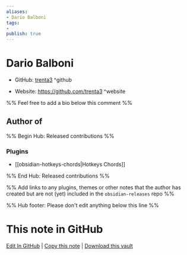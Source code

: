 ```yaml
---
aliases:
- Dario Balboni
tags:
- 
publish: true
---
```


# Dario Balboni

- GitHub: [trenta3](https://github.com/trenta3/) ^github
<!-- - Discord: `@` ^discord-->
- Website: <https://github.com/trenta3> ^website
<!-- - [[Publish sites|Publish site]]: ^publish-->

%% Feel free to add a bio below this comment %%


## Author of

%% Begin Hub: Released contributions %%
### Plugins
- [[obsidian-hotkeys-chords|Hotkeys Chords]]

%% End Hub: Released contributions %%

%% Add links to any plugins, themes or other notes that the author has created but are not (yet) included in the `obsidian-releases` repo %%

<!--
### Unlisted plugins
-->

<!--
### Others

- 
-->

<!--
## Sponsor this author

- [[GitHub sponsors]]: [Sponsor @trenta3 on GitHub Sponsors](https://github.com/sponsors/trenta3) ^github-sponsor
- [[Buy me a coffee]]: ^buy-me-a-coffee
- [[PayPal]]: ^paypal
- [[Patreon]]: ^patreon

-->

<!--
## Follow this author

- [[YouTube Channels|On YouTube]]: ^youtube
- Twitter: ^twitter
- ...
-->

%% Hub footer: Please don't edit anything below this line %%

# This note in GitHub

<span class="git-footer">[Edit In GitHub](https://github.dev/obsidian-community/obsidian-hub/blob/main/01%20-%20Community/People/trenta3.md "git-hub-edit-note") | [Copy this note](https://raw.githubusercontent.com/obsidian-community/obsidian-hub/main/01%20-%20Community/People/trenta3.md "git-hub-copy-note") | [Download this vault](https://github.com/obsidian-community/obsidian-hub/archive/refs/heads/main.zip "git-hub-download-vault") </span>
